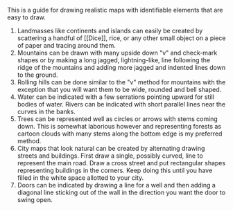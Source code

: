 This is a guide for drawing realistic maps with identifiable elements that are easy to draw. 
1. Landmasses like continents and islands can easily be created by scattering a handful of [[Dice]], rice, or any other small object on a piece of paper and tracing around them.
2. Mountains can be drawn with many upside down "v" and check-mark shapes or by making a long jagged, lightning-like, line following the ridge of the mountains and adding more jagged and indented lines down to the ground.
3. Rolling hills can be done similar to the "v" method for mountains with the exception that you will want them to be wide, rounded and bell shaped.
4. Water can be indicated with a few serrations pointing upward for still bodies of water. Rivers can be indicated with short parallel lines near the curves in the banks.
5. Trees can be represented well as circles or arrows with stems coming down. This is somewhat laborious however and representing forests as cartoon clouds with many stems along the bottom edge is my preferred method.
6. City maps that look natural can be created by alternating drawing streets and buildings. First draw a single, possibly curved, line to represent the main road. Draw a cross street and put rectangular shapes representing buildings in the corners. Keep doing this until you have filled in the white space allotted to your city.
7. Doors can be indicated by drawing a line for a well and then adding a diagonal line sticking out of the wall in the direction you want the door to swing open.

